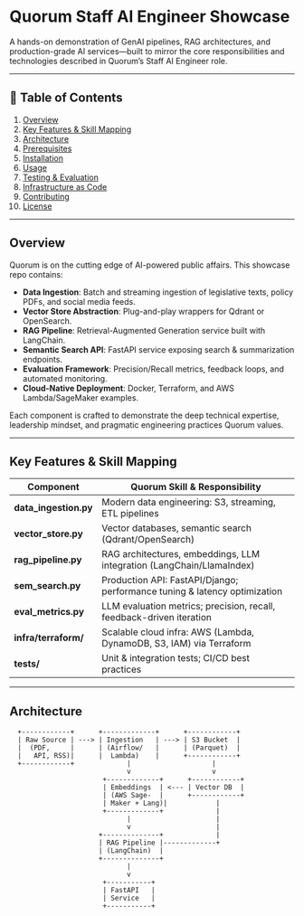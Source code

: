 # Quorum Staff AI Engineer Showcase

A hands-on demonstration of GenAI pipelines, RAG architectures, and production-grade AI services—built to mirror the core responsibilities and technologies described in Quorum’s Staff AI Engineer role.

---

## 📖 Table of Contents

1. [Overview](#overview)  
2. [Key Features & Skill Mapping](#key-features--skill-mapping)  
3. [Architecture](#architecture)  
4. [Prerequisites](#prerequisites)  
5. [Installation](#installation)  
6. [Usage](#usage)  
7. [Testing & Evaluation](#testing--evaluation)  
8. [Infrastructure as Code](#infrastructure-as-code)  
9. [Contributing](#contributing)  
10. [License](#license)

---

## Overview

Quorum is on the cutting edge of AI-powered public affairs. This showcase repo contains:

- **Data Ingestion**: Batch and streaming ingestion of legislative texts, policy PDFs, and social media feeds.  
- **Vector Store Abstraction**: Plug-and-play wrappers for Qdrant or OpenSearch.  
- **RAG Pipeline**: Retrieval-Augmented Generation service built with LangChain.  
- **Semantic Search API**: FastAPI service exposing search & summarization endpoints.  
- **Evaluation Framework**: Precision/Recall metrics, feedback loops, and automated monitoring.  
- **Cloud-Native Deployment**: Docker, Terraform, and AWS Lambda/SageMaker examples.  

Each component is crafted to demonstrate the deep technical expertise, leadership mindset, and pragmatic engineering practices Quorum values.

---

## Key Features & Skill Mapping

| Component              | Quorum Skill & Responsibility                                          |
|------------------------|--------------------------------------------------------------------------|
| **data_ingestion.py**  | Modern data engineering: S3, streaming, ETL pipelines                    |
| **vector_store.py**    | Vector databases, semantic search (Qdrant/OpenSearch)                    |
| **rag_pipeline.py**    | RAG architectures, embeddings, LLM integration (LangChain/LlamaIndex)    |
| **sem_search.py**      | Production API: FastAPI/Django; performance tuning & latency optimization |
| **eval_metrics.py**    | LLM evaluation metrics; precision, recall, feedback-driven iteration     |
| **infra/terraform/**   | Scalable cloud infra: AWS (Lambda, DynamoDB, S3, IAM) via Terraform      |
| **tests/**             | Unit & integration tests; CI/CD best practices                           |

---

## Architecture

```text
  +------------+      +-------------+      +------------+
  | Raw Source | ---> | Ingestion   | ---> | S3 Bucket  |
  |  (PDF,     |      | (Airflow/   |      | (Parquet)  |
  |   API, RSS)|      |  Lambda)    |      +------------+
  +------------+             |                    |
                             v                    v
                       +-------------+      +------------+
                       | Embeddings  | <--- | Vector DB  |
                       | (AWS Sage-  |      +------------+
                       | Maker + Lang)|            |
                       +-------------+             |
                             |                     |
                             v                     |
                      +--------------+             |
                      | RAG Pipeline |-------------+
                      | (LangChain)  |
                      +--------------+
                             |
                             v
                       +-----------+
                       | FastAPI   |
                       | Service   |
                       +-----------+
